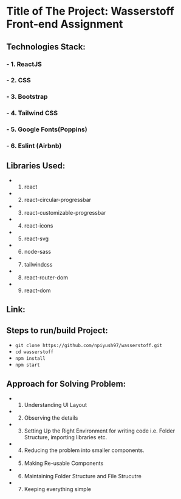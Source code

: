 # Title of The Project: Wasserstoff Front-end Assignment

## Technologies Stack: 
### -   1. ReactJS 
### -   2. CSS
### -   3. Bootstrap 
### -   4. Tailwind CSS
### -   5. Google Fonts(Poppins)
### -   6. Eslint (Airbnb)

## Libraries Used: 
-    1. react
-    2. react-circular-progressbar
-    3. react-customizable-progressbar
-    4. react-icons
-    5. react-svg
-    6. node-sass
-    7. tailwindcss
-    8. react-router-dom
-    9. react-dom

## Link: 

## Steps to run/build Project:
-    ```git clone https://github.com/npiyush97/wasserstoff.git```
-    ```cd wasserstoff```
-    ```npm install```
-    ```npm start```

## Approach for Solving Problem:
-    1. Understanding UI Layout
-    2. Observing the details
-    3. Setting Up the Right Environment for writing code i.e. Folder Structure, importing      libraries etc.
-    4. Reducing the problem into smaller components.
-    5. Making Re-usable Components 
-    6. Maintaining Folder Structure and File Strucutre
-    7. Keeping everything simple 
